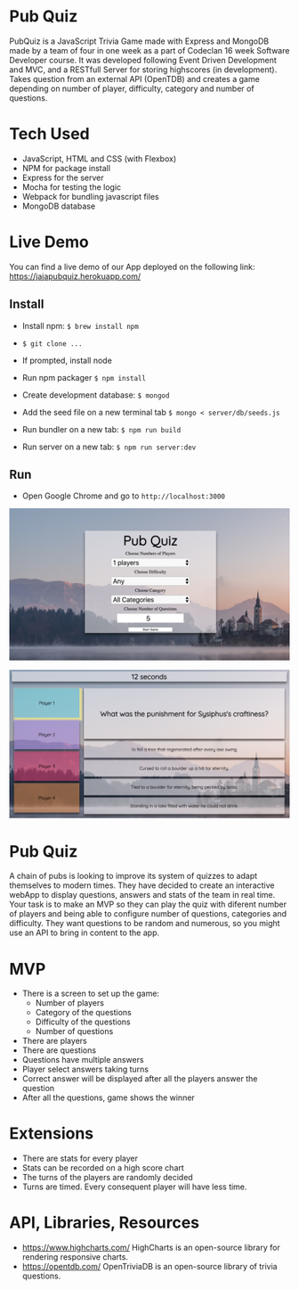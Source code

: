 # Pub Quiz

PubQuiz is a JavaScript Trivia Game made with Express and MongoDB made by a team of four in one week as a part of Codeclan 16 week Software Developer course. It was developed following Event Driven Development and MVC, and a RESTfull Server for storing highscores (in development). Takes question from an external API (OpenTDB) and creates a game depending on number of player, difficulty, category and number of questions.

# Tech Used

* JavaScript, HTML and CSS (with Flexbox)
* NPM for package install
* Express for the server
* Mocha for testing the logic
* Webpack for bundling javascript files
* MongoDB database

# Live Demo

You can find a live demo of our App deployed on the following link: https://jajapubquiz.herokuapp.com/

## Install
* Install npm: `$ brew install npm`
* `$ git clone ...`

* If prompted, install node
* Run npm packager `$ npm install`
* Create development database:
`$ mongod`
* Add the seed file on a new terminal tab
`$ mongo < server/db/seeds.js`
* Run bundler on a new tab: `$ npm run build`
* Run server on a new tab: `$ npm run server:dev`

## Run
* Open Google Chrome and go to `http://localhost:3000`

![character view](https://github.com/DetectiveAzul/cc-group-project_trivia/blob/master/images/intro.png?raw=true)


![character view](https://github.com/DetectiveAzul/cc-group-project_trivia/blob/master/images/last_design.png?raw=true)

# Pub Quiz
A chain of pubs is looking to improve its system of quizzes to adapt themselves to modern times. They have decided to create an interactive webApp to display questions, answers and stats of the team in real time. Your task is to make an MVP so they can play the quiz with diferent number of players and being able to configure number of questions, categories and difficulty. They want questions to be random and numerous, so you might use an API to bring in content to the app.

# MVP

* There is a screen to set up the game:
	* Number of players
	* Category of the questions
	* Difficulty of the questions
	* Number of questions
* There are players
* There are questions
* Questions have multiple answers
* Player select answers taking turns
* Correct answer will be displayed after all the players answer the question
* After all the questions, game shows the winner

# Extensions

* There are stats for every player
* Stats can be recorded on a high score chart
* The turns of the players are randomly decided
* Turns are timed. Every consequent player will have less time.

# API, Libraries, Resources

- https://www.highcharts.com/ HighCharts is an open-source library for rendering responsive charts.
- https://opentdb.com/ OpenTriviaDB is an open-source library of trivia questions.
